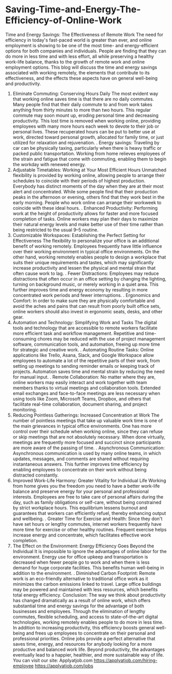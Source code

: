 # Saving-Time-and-Energy-The-Efficiency-of-Online-Work
Time and Energy Savings: The Effectiveness of Remote Work
The need for efficiency in today's fast-paced world is greater than ever, and online employment is showing to be one of the most time- and energy-efficient options for both companies and individuals. People are finding that they can do more in less time and with less effort, all while preserving a healthy work-life balance, thanks to the growth of remote work and online employment options. This blog will discuss the time and energy savings associated with working remotely, the elements that contribute to its effectiveness, and the effects these aspects have on general well-being and productivity.
1. Eliminate Commuting: Conserving Hours Daily
The most evident way that working online saves time is that there are no daily commutes. Many people find that their daily commute to and from work takes anything from thirty minutes to more than two hours. This regular commute may soon mount up, eroding personal time and decreasing productivity. This lost time is removed when working online, providing employees with many more hours each week to devote to their job or personal lives. These recuperated hours can be put to better use at work, directed toward personal growth, allocated for family time, or just utilized for relaxation and rejuvenation.
. Energy savings: Traveling by car can be physically taxing, particularly when there is heavy traffic or packed public transportation. Working from home relieves employees of the strain and fatigue that come with commuting, enabling them to begin the workday with renewed energy.
2. Adjustable Timetables: Working at Your Most Efficient Hours
Unmatched flexibility is provided by working online, allowing people to arrange their schedules to coincide with their periods of highest production. Everybody has distinct moments of the day when they are at their most alert and concentrated. While some people find that their production peaks in the afternoon or evening, others find that they work best in the early morning. People who work online can arrange their workweek to coincide with these ideal hours.
. Enhanced Productivity: Performing work at the height of productivity allows for faster and more focused completion of tasks. Online workers may plan their days to maximize their natural energy levels and make better use of their time rather than being restricted to the usual 9–5 routine.
3. Customizable Workspaces: Establishing the Perfect Setting for Effectiveness
The flexibility to personalize your office is an additional benefit of working remotely. Employees frequently have little influence over their working environment in typical office environments. On the other hand, working remotely enables people to design a workplace that suits their unique requirements and tastes, which may significantly increase productivity and lessen the physical and mental strain that often cause work to lag.
. Fewer Distractions: Employees may reduce distractions that often occur in an office setting by changing the lighting, turning on background music, or merely working in a quiet area. This further improves time and energy economy by resulting in more concentrated work periods and fewer interruptions.
. Ergonomics and Comfort: In order to make sure they are physically comfortable and avoid the aches and pains that can result from poorly built office sets, online workers should also invest in ergonomic seats, desks, and other gear.
4. Automation and Technology: Simplifying Work and Tasks
The digital tools and technology that are accessible to remote workers facilitate more efficient task and workflow management. Repetitive and time-consuming chores may be reduced with the use of project management software, communication tools, and automation, freeing up more time for strategic and creative work.
. Automating Routine Tasks: Online applications like Trello, Asana, Slack, and Google Workspace allow employees to automate a lot of the repetitive parts of their work, from setting up meetings to sending reminder emails or keeping track of projects. Automation saves time and mental strain by reducing the need for manual input.
. Remote Collaboration: No matter where they are, online workers may easily interact and work together with team members thanks to virtual meetings and collaboration tools. Extended email exchanges and face-to-face meetings are less necessary when using tools like Zoom, Microsoft Teams, Dropbox, and others that facilitate real-time collaboration, document sharing, and project monitoring.
5. Reducing Pointless Gatherings: Increased Concentration at Work
The number of pointless meetings that take up valuable work time is one of the main grievances in typical office environments. One has more control over their schedule when working online, since they can refuse or skip meetings that are not absolutely necessary. When done virtually, meetings are frequently more focused and succinct since participants are more aware of the passing of time.
. Asynchronous Communication: Asynchronous communication is used by many online teams, in which updates, messages, and comments are shared without requiring instantaneous answers. This further improves time efficiency by enabling employees to concentrate on their work without being distracted constantly.
6. Improved Work-Life Harmony: Greater Vitality for Individual Life
Working from home gives you the freedom you need to have a better work-life balance and preserve energy for your personal and professional interests. Employees are free to take care of personal affairs during the day, such as family obligations or self-care, without being constrained by strict workplace hours. This equilibrium lessens burnout and guarantees that workers can efficiently refuel, thereby enhancing output and wellbeing.
. Greater Time for Exercise and Health: Since they don't have set hours or lengthy commutes, internet workers frequently have more time for exercise or other healthy routines. Frequent exercise helps increase energy and concentrate, which facilitates effective work completion.
7. The Effect on the Environment: Energy Efficiency Goes Beyond the Individual
It is impossible to ignore the advantages of online labor for the environment. Energy use for office upkeep and transportation is decreased when fewer people go to work and when there is less demand for huge corporate facilities. This benefits human well-being in addition to the environment.
. Diminished Carbon Footprint: Remote work is an eco-friendly alternative to traditional office work as it minimizes the carbon emissions linked to travel. Large office buildings may be powered and maintained with less resources, which benefits total energy efficiency.
Conclusion:
The way we think about productivity has changed dramatically as a result of online work, which offers substantial time and energy savings for the advantage of both businesses and employees. Through the elimination of lengthy commutes, flexible scheduling, and access to state-of-the-art digital technologies, working remotely enables people to do more in less time. In addition to increasing productivity, this efficiency boosts general well-being and frees up employees to concentrate on their personal and professional priorities.
Online jobs provide a perfect alternative that saves time, energy, and resources for anybody looking for a more productive and balanced work life. Beyond productivity, the advantages eventually lead to a happier, healthier, and more sustainable way of life.
You can visit our site: Applyatjob.com
https://applyatjob.com/hiring-employee
https://applyatjob.com/jobs
